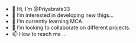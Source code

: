 - 👋 Hi, I’m @Priyabrata33
- 👀 I’m interested in developing new thigs...
- 🌱 I’m currently learning MCA.
- 💞️ I’m looking to collaborate on different projects.
- 📫 How to reach me ..

<!---
Priyabrata33/Priyabrata33 is a ✨ special ✨ repository because its `README.md` (this file) appears on your GitHub profile.
You can click the Preview link to take a look at your changes.
--->
